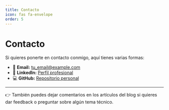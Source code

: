 ```yaml
---
title: Contacto
icon: fas fa-envelope
order: 5
---
```


# Contacto

Si quieres ponerte en contacto conmigo, aquí tienes varias formas:

- 📧 **Email:** tu_email@example.com  
- 💼 **LinkedIn:** [Perfil profesional](https://www.linkedin.com/in/sergio-ibañez-nuñez/)  
- 💻 **GitHub:** [Repositorio personal](https://github.com/sergioib94)  

---

👉 También puedes dejar comentarios en los artículos del blog si quieres dar feedback o preguntar sobre algún tema técnico.
